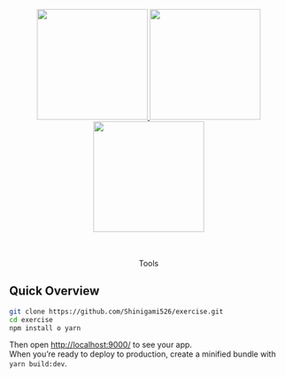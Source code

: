 <div align="center">
  <a href="https://github.com/webpack/webpack">
    <img width="200" height="200" src="https://webpack.js.org/assets/icon-square-big.svg">
  </a>
  <a href="https://github.com/eslint/eslint">
    <img width="200" height="200" src="https://eslint.org/img/logo.svg">
  </a>
  <a href="https://github.com/eslint/eslint">
    <img width="200" height="200" src="https://eslint.org/img/logo.svg">
  </a>
</div>
  <br>
  <br>

<p align="center">
  Tools
</p>

## Quick Overview

```sh
git clone https://github.com/Shinigami526/exercise.git
cd exercise
npm install o yarn
```

Then open [http://localhost:9000/](http://localhost:9000/) to see your app.<br>
When you’re ready to deploy to production, create a minified bundle with `yarn build:dev`.
